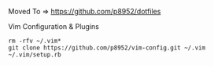 Moved To => https://github.com/p8952/dotfiles

Vim Configuration &amp; Plugins

    rm -rfv ~/.vim*
    git clone https://github.com/p8952/vim-config.git ~/.vim
    ~/.vim/setup.rb
